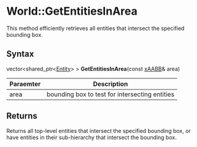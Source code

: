 # World::GetEntitiesInArea

This method efficiently retrieves all entities that intersect the specified bounding box.

## Syntax

vector<shared_ptr<[Entity](Entity.md)\> > **GetEntitiesInArea**(const [xAABB](xAABB.md)& area)

| Paraemter | Description |
|---|---|
| area | bounding box to test for intersecting entities |

## Returns

Returns all top-level entities that intersect the specified bounding box, or have entities in their sub-hierarchy that intersect the bounding box.

